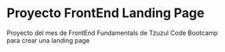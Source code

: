 # Proyecto FrontEnd Landing Page
Proyecto del mes de FrontEnd Fundamentals de Tzuzul Code Bootcamp para crear una landing page
